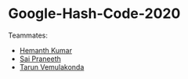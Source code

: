 # Google-Hash-Code-2020

Teammates:
- [Hemanth Kumar](http://github.com/hemanthk9)
- [Sai Praneeth](http://github.com/praneeth159)
- [Tarun Vemulakonda](http://github.com/tarun29300)
